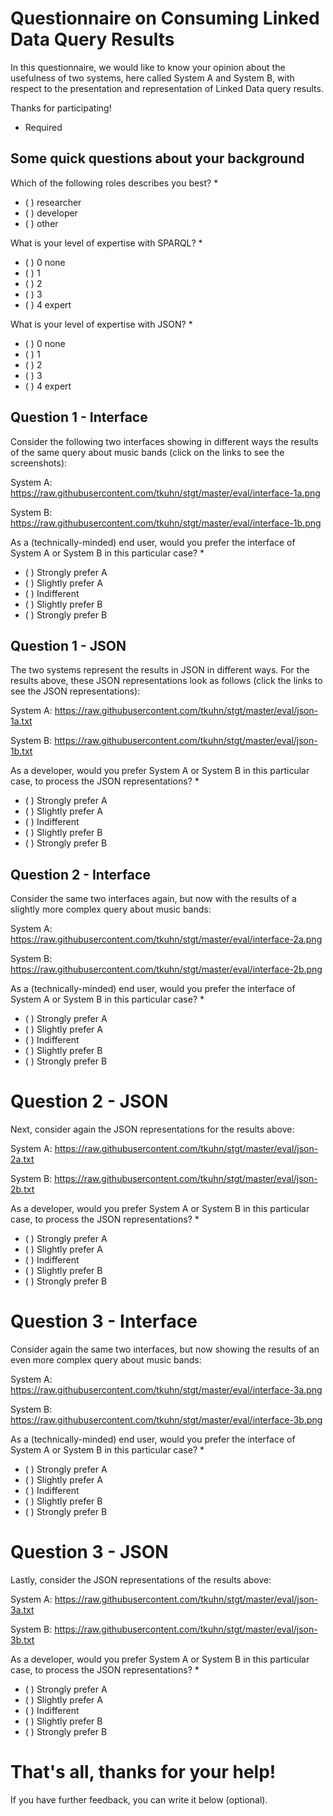 # Questionnaire on Consuming Linked Data Query Results

In this questionnaire, we would like to know your opinion about the usefulness of two systems, here called System A and System B, with respect to the presentation and representation of Linked Data query results.

Thanks for participating!

* Required


## Some quick questions about your background

Which of the following roles describes you best? *

- ( ) researcher
- ( ) developer
- ( ) other


What is your level of expertise with SPARQL? *

- ( ) 0 none
- ( ) 1
- ( ) 2
- ( ) 3
- ( ) 4 expert


What is your level of expertise with JSON? *

- ( ) 0 none
- ( ) 1
- ( ) 2
- ( ) 3
- ( ) 4 expert


## Question 1 - Interface

Consider the following two interfaces showing in different ways the results of the same query about music bands (click on the links to see the screenshots):

System A: https://raw.githubusercontent.com/tkuhn/stgt/master/eval/interface-1a.png

System B: https://raw.githubusercontent.com/tkuhn/stgt/master/eval/interface-1b.png

As a (technically-minded) end user, would you prefer the interface of System A or System B in this particular case? *

- ( ) Strongly prefer A
- ( ) Slightly prefer A
- ( ) Indifferent
- ( ) Slightly prefer B
- ( ) Strongly prefer B


## Question 1 - JSON

The two systems represent the results in JSON in different ways. For the results above, these JSON representations look as follows (click the links to see the JSON representations):

System A: https://raw.githubusercontent.com/tkuhn/stgt/master/eval/json-1a.txt

System B: https://raw.githubusercontent.com/tkuhn/stgt/master/eval/json-1b.txt

As a developer, would you prefer System A or System B in this particular case, to process the JSON representations? *

- ( ) Strongly prefer A
- ( ) Slightly prefer A
- ( ) Indifferent
- ( ) Slightly prefer B
- ( ) Strongly prefer B


## Question 2 - Interface

Consider the same two interfaces again, but now with the results of a slightly more complex query about music bands:

System A: https://raw.githubusercontent.com/tkuhn/stgt/master/eval/interface-2a.png

System B: https://raw.githubusercontent.com/tkuhn/stgt/master/eval/interface-2b.png

As a (technically-minded) end user, would you prefer the interface of System A or System B in this particular case? *

- ( ) Strongly prefer A
- ( ) Slightly prefer A
- ( ) Indifferent
- ( ) Slightly prefer B
- ( ) Strongly prefer B


# Question 2 - JSON

Next, consider again the JSON representations for the results above:

System A: https://raw.githubusercontent.com/tkuhn/stgt/master/eval/json-2a.txt

System B: https://raw.githubusercontent.com/tkuhn/stgt/master/eval/json-2b.txt

As a developer, would you prefer System A or System B in this particular case, to process the JSON representations? *

- ( ) Strongly prefer A
- ( ) Slightly prefer A
- ( ) Indifferent
- ( ) Slightly prefer B
- ( ) Strongly prefer B


# Question 3 - Interface

Consider again the same two interfaces, but now showing the results of an even more complex query about music bands:

System A: https://raw.githubusercontent.com/tkuhn/stgt/master/eval/interface-3a.png

System B: https://raw.githubusercontent.com/tkuhn/stgt/master/eval/interface-3b.png

As a (technically-minded) end user, would you prefer the interface of System A or System B in this particular case? *

- ( ) Strongly prefer A
- ( ) Slightly prefer A
- ( ) Indifferent
- ( ) Slightly prefer B
- ( ) Strongly prefer B


# Question 3 - JSON

Lastly, consider the JSON representations of the results above:

System A: https://raw.githubusercontent.com/tkuhn/stgt/master/eval/json-3a.txt

System B: https://raw.githubusercontent.com/tkuhn/stgt/master/eval/json-3b.txt

As a developer, would you prefer System A or System B in this particular case, to process the JSON representations? *

- ( ) Strongly prefer A
- ( ) Slightly prefer A
- ( ) Indifferent
- ( ) Slightly prefer B
- ( ) Strongly prefer B


# That's all, thanks for your help!

If you have further feedback, you can write it below (optional).

